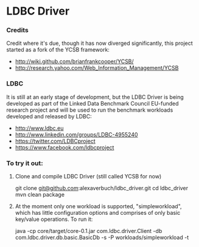 # LDBC Driver

### Credits
Credit where it's due, though it has now diverged significantly, this project started as a fork of the YCSB framework:
* http://wiki.github.com/brianfrankcooper/YCSB/
* http://research.yahoo.com/Web_Information_Management/YCSB

### LDBC
It is still at an early stage of development, but the LDBC Driver is being developed as part of the Linked Data Benchmark Council EU-funded research project and will be used to run the benchmark workloads developed and released by LDBC:
* http://www.ldbc.eu
* http://www.linkedin.com/groups/LDBC-4955240
* https://twitter.com/LDBCproject
* https://www.facebook.com/ldbcproject

### To try it out:

1. Clone and compile LDBC Driver (still called YCSB for now)

	git clone git@github.com:alexaverbuch/ldbc_driver.git
	cd ldbc_driver
	mvn clean package

2. At the moment only one workload is supported, "simpleworkload", which has little configuration options and comprises of only basic key/value operations.
To run it:

	java -cp core/target/core-0.1.jar com.ldbc.driver.Client -db com.ldbc.driver.db.basic.BasicDb -s -P workloads/simpleworkload -t
